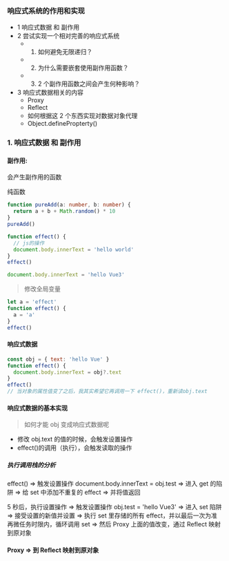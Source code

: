 ### 响应式系统的作用和实现

- 1 响应式数据 和 副作用
- 2 尝试实现一个相对完善的响应式系统
  - 1. 如何避免无限递归？
  - 2. 为什么需要嵌套使用副作用函数？
  - 3. 2 个副作用函数之间会产生何种影响？
- 3 响应式数据相关的内容
  - Proxy
  - Reflect
  - 如何根据这 2 个东西实现对数据对象代理
  - Object.definePropterty()

### 1. 响应式数据 和 副作用

#### 副作用:

会产生副作用的函数

纯函数

```ts
function pureAdd(a: number, b: number) {
  return a + b + Math.random() * 10
}
pureAdd()
```

```js
function effect() {
  // js的操作
  document.body.innerText = 'hello world'
}
effect()

document.body.innerText = 'hello Vue3'
```

> 修改全局变量

```js
let a = 'effect'
function effect() {
  a = 'a'
}
effect()
```

#### 响应式数据

```js
const obj = { text: 'hello Vue' }
function effect() {
  document.body.innerText = obj?.text
}
effect()
// 当对象的属性值变了之后，我其实希望它再调用一下 effect()，重新读obj.text
```

#### 响应式数据的基本实现

> 如何才能 obj 变成响应式数据呢

- 修改 obj.text 的值的时候，会触发设置操作
- effect()的调用（执行），会触发读取的操作

##### 执行调用栈的分析

effect()
=> 触发设置操作 document.body.innerText = obj.test
=> 进入 get 的陷阱
=> 给 set 中添加不重复的 effect
=> 并将值返回

5 秒后，执行设置操作
=> 触发设置操作 obj.test = 'hello Vue3'
=> 进入 set 陷阱
=> 接受设置的新值并设置
=> 执行 set 里存储的所有 effect，并以最后一次为准
再微任务时限内，循环调用 set
=> 然后 Proxy 上面的值改变，通过 Reflect 映射到原对象

#### Proxy => 到 Reflect 映射到原对象

